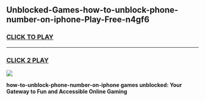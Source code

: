 
## Unblocked-Games-how-to-unblock-phone-number-on-iphone-Play-Free-n4gf6
<h3>
<a href="https://premium76.site?title=how-to-unblock-phone-number-on-iphone&ref=21A">CLICK TO PLAY</a></h3>
<hr>

<h3>
<a href="https://premium76.site?title=how-to-unblock-phone-number-on-iphone&ref=21A">CLICK 2 PLAY</a>
  
</h3>

<a href="https://premium76.site?title=how-to-unblock-phone-number-on-iphone&ref=21A"><img src="https://clearcache.store/games.png"></a>


**how-to-unblock-phone-number-on-iphone games unblocked: Your Gateway to Fun and Accessible Online Gaming**
